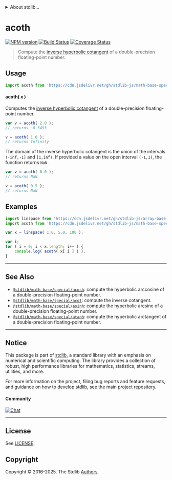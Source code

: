 <!--

@license Apache-2.0

Copyright (c) 2022 The Stdlib Authors.

Licensed under the Apache License, Version 2.0 (the "License");
you may not use this file except in compliance with the License.
You may obtain a copy of the License at

   http://www.apache.org/licenses/LICENSE-2.0

Unless required by applicable law or agreed to in writing, software
distributed under the License is distributed on an "AS IS" BASIS,
WITHOUT WARRANTIES OR CONDITIONS OF ANY KIND, either express or implied.
See the License for the specific language governing permissions and
limitations under the License.

-->


<details>
  <summary>
    About stdlib...
  </summary>
  <p>We believe in a future in which the web is a preferred environment for numerical computation. To help realize this future, we've built stdlib. stdlib is a standard library, with an emphasis on numerical and scientific computation, written in JavaScript (and C) for execution in browsers and in Node.js.</p>
  <p>The library is fully decomposable, being architected in such a way that you can swap out and mix and match APIs and functionality to cater to your exact preferences and use cases.</p>
  <p>When you use stdlib, you can be absolutely certain that you are using the most thorough, rigorous, well-written, studied, documented, tested, measured, and high-quality code out there.</p>
  <p>To join us in bringing numerical computing to the web, get started by checking us out on <a href="https://github.com/stdlib-js/stdlib">GitHub</a>, and please consider <a href="https://opencollective.com/stdlib">financially supporting stdlib</a>. We greatly appreciate your continued support!</p>
</details>

# acoth

[![NPM version][npm-image]][npm-url] [![Build Status][test-image]][test-url] [![Coverage Status][coverage-image]][coverage-url] <!-- [![dependencies][dependencies-image]][dependencies-url] -->

> Compute the [inverse hyperbolic cotangent][hyperbolic-arctangent] of a double-precision floating-point number.



<section class="usage">

## Usage

```javascript
import acoth from 'https://cdn.jsdelivr.net/gh/stdlib-js/math-base-special-acoth@deno/mod.js';
```

#### acoth( x )

Computes the [inverse hyperbolic cotangent][hyperbolic-arctangent] of a double-precision floating-point number.

```javascript
var v = acoth( 2.0 );
// returns ~0.5493

v = acoth( 1.0 );
// returns Infinity
```

The domain of the inverse hyperbolic cotangent is the union of the intervals `(-inf,-1]` and `[1,inf)`. If provided a value on the open interval `(-1,1)`, the function returns `NaN`.

```javascript
var v = acoth( 0.0 );
// returns NaN

v = acoth( 0.5 );
// returns NaN
```

</section>

<!-- /.usage -->

<section class="examples">

## Examples

<!-- eslint no-undef: "error" -->

```javascript
import linspace from 'https://cdn.jsdelivr.net/gh/stdlib-js/array-base-linspace@deno/mod.js';
import acoth from 'https://cdn.jsdelivr.net/gh/stdlib-js/math-base-special-acoth@deno/mod.js';

var x = linspace( 1.0, 5.0, 100 );

var i;
for ( i = 0; i < x.length; i++ ) {
    console.log( acoth( x[ i ] ) );
}
```

</section>

<!-- /.examples -->

<!-- C interface documentation. -->



<!-- Section for related `stdlib` packages. Do not manually edit this section, as it is automatically populated. -->

<section class="related">

* * *

## See Also

-   <span class="package-name">[`@stdlib/math-base/special/acosh`][@stdlib/math/base/special/acosh]</span><span class="delimiter">: </span><span class="description">compute the hyperbolic arccosine of a double-precision floating-point number.</span>
-   <span class="package-name">[`@stdlib/math-base/special/acot`][@stdlib/math/base/special/acot]</span><span class="delimiter">: </span><span class="description">compute the inverse cotangent.</span>
-   <span class="package-name">[`@stdlib/math-base/special/asinh`][@stdlib/math/base/special/asinh]</span><span class="delimiter">: </span><span class="description">compute the hyperbolic arcsine of a double-precision floating-point number.</span>
-   <span class="package-name">[`@stdlib/math-base/special/atanh`][@stdlib/math/base/special/atanh]</span><span class="delimiter">: </span><span class="description">compute the hyperbolic arctangent of a double-precision floating-point number.</span>

</section>

<!-- /.related -->

<!-- Section for all links. Make sure to keep an empty line after the `section` element and another before the `/section` close. -->


<section class="main-repo" >

* * *

## Notice

This package is part of [stdlib][stdlib], a standard library with an emphasis on numerical and scientific computing. The library provides a collection of robust, high performance libraries for mathematics, statistics, streams, utilities, and more.

For more information on the project, filing bug reports and feature requests, and guidance on how to develop [stdlib][stdlib], see the main project [repository][stdlib].

#### Community

[![Chat][chat-image]][chat-url]

---

## License

See [LICENSE][stdlib-license].


## Copyright

Copyright &copy; 2016-2025. The Stdlib [Authors][stdlib-authors].

</section>

<!-- /.stdlib -->

<!-- Section for all links. Make sure to keep an empty line after the `section` element and another before the `/section` close. -->

<section class="links">

[npm-image]: http://img.shields.io/npm/v/@stdlib/math-base-special-acoth.svg
[npm-url]: https://npmjs.org/package/@stdlib/math-base-special-acoth

[test-image]: https://github.com/stdlib-js/math-base-special-acoth/actions/workflows/test.yml/badge.svg?branch=main
[test-url]: https://github.com/stdlib-js/math-base-special-acoth/actions/workflows/test.yml?query=branch:main

[coverage-image]: https://img.shields.io/codecov/c/github/stdlib-js/math-base-special-acoth/main.svg
[coverage-url]: https://codecov.io/github/stdlib-js/math-base-special-acoth?branch=main

<!--

[dependencies-image]: https://img.shields.io/david/stdlib-js/math-base-special-acoth.svg
[dependencies-url]: https://david-dm.org/stdlib-js/math-base-special-acoth/main

-->

[chat-image]: https://img.shields.io/gitter/room/stdlib-js/stdlib.svg
[chat-url]: https://app.gitter.im/#/room/#stdlib-js_stdlib:gitter.im

[stdlib]: https://github.com/stdlib-js/stdlib

[stdlib-authors]: https://github.com/stdlib-js/stdlib/graphs/contributors

[umd]: https://github.com/umdjs/umd
[es-module]: https://developer.mozilla.org/en-US/docs/Web/JavaScript/Guide/Modules

[deno-url]: https://github.com/stdlib-js/math-base-special-acoth/tree/deno
[deno-readme]: https://github.com/stdlib-js/math-base-special-acoth/blob/deno/README.md
[umd-url]: https://github.com/stdlib-js/math-base-special-acoth/tree/umd
[umd-readme]: https://github.com/stdlib-js/math-base-special-acoth/blob/umd/README.md
[esm-url]: https://github.com/stdlib-js/math-base-special-acoth/tree/esm
[esm-readme]: https://github.com/stdlib-js/math-base-special-acoth/blob/esm/README.md
[branches-url]: https://github.com/stdlib-js/math-base-special-acoth/blob/main/branches.md

[stdlib-license]: https://raw.githubusercontent.com/stdlib-js/math-base-special-acoth/main/LICENSE

[hyperbolic-arctangent]: https://en.wikipedia.org/wiki/Inverse_hyperbolic_function

<!-- <related-links> -->

[@stdlib/math/base/special/acosh]: https://github.com/stdlib-js/math-base-special-acosh/tree/deno

[@stdlib/math/base/special/acot]: https://github.com/stdlib-js/math-base-special-acot/tree/deno

[@stdlib/math/base/special/asinh]: https://github.com/stdlib-js/math-base-special-asinh/tree/deno

[@stdlib/math/base/special/atanh]: https://github.com/stdlib-js/math-base-special-atanh/tree/deno

<!-- </related-links> -->

</section>

<!-- /.links -->
